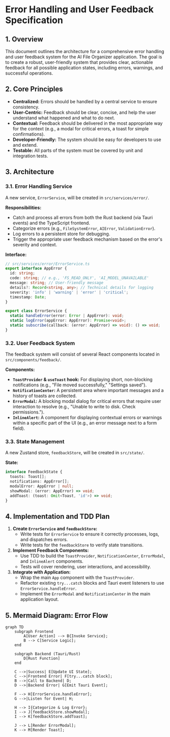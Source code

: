 # Error Handling and User Feedback Specification

## 1. Overview

This document outlines the architecture for a comprehensive error handling and user feedback system for the AI File Organizer application. The goal is to create a robust, user-friendly system that provides clear, actionable feedback for all possible application states, including errors, warnings, and successful operations.

## 2. Core Principles

- **Centralized:** Errors should be handled by a central service to ensure consistency.
- **User-Centric:** Feedback should be clear, concise, and help the user understand what happened and what to do next.
- **Contextual:** Feedback should be delivered in the most appropriate way for the context (e.g., a modal for critical errors, a toast for simple confirmations).
- **Developer-Friendly:** The system should be easy for developers to use and extend.
- **Testable:** All parts of the system must be covered by unit and integration tests.

## 3. Architecture

### 3.1. Error Handling Service

A new service, `ErrorService`, will be created in `src/services/error/`.

**Responsibilities:**
- Catch and process all errors from both the Rust backend (via Tauri events) and the TypeScript frontend.
- Categorize errors (e.g., `FileSystemError`, `AIError`, `ValidationError`).
- Log errors to a persistent store for debugging.
- Trigger the appropriate user feedback mechanism based on the error's severity and context.

**Interface:**
```typescript
// src/services/error/ErrorService.ts
export interface AppError {
  id: string;
  code: string; // e.g., 'FS_READ_ONLY', 'AI_MODEL_UNAVAILABLE'
  message: string; // User-friendly message
  details?: Record<string, any>; // Technical details for logging
  severity: 'info' | 'warning' | 'error' | 'critical';
  timestamp: Date;
}

export class ErrorService {
  static handleError(error: Error | AppError): void;
  static logError(appError: AppError): Promise<void>;
  static subscribe(callback: (error: AppError) => void): () => void;
}
```

### 3.2. User Feedback System

The feedback system will consist of several React components located in `src/components/feedback/`.

**Components:**
- **`ToastProvider` & `useToast` hook:** For displaying short, non-blocking notifications (e.g., "File moved successfully," "Settings saved").
- **`NotificationCenter`:** A persistent area where important messages and a history of toasts are collected.
- **`ErrorModal`:** A blocking modal dialog for critical errors that require user interaction to resolve (e.g., "Unable to write to disk. Check permissions.").
- **`InlineAlert`:** A component for displaying contextual errors or warnings within a specific part of the UI (e.g., an error message next to a form field).

### 3.3. State Management

A new Zustand store, `feedbackStore`, will be created in `src/state/`.

**State:**
```typescript
interface FeedbackState {
  toasts: Toast[];
  notifications: AppError[];
  modalError: AppError | null;
  showModal: (error: AppError) => void;
  addToast: (toast: Omit<Toast, 'id'>) => void;
}
```

## 4. Implementation and TDD Plan

1.  **Create `ErrorService` and `feedbackStore`:**
    - Write tests for `ErrorService` to ensure it correctly processes, logs, and dispatches errors.
    - Write tests for the `feedbackStore` to verify state transitions.
2.  **Implement Feedback Components:**
    - Use TDD to build the `ToastProvider`, `NotificationCenter`, `ErrorModal`, and `InlineAlert` components.
    - Tests will cover rendering, user interactions, and accessibility.
3.  **Integrate with Application:**
    - Wrap the main `App` component with the `ToastProvider`.
    - Refactor existing `try...catch` blocks and Tauri event listeners to use `ErrorService.handleError`.
    - Implement the `ErrorModal` and `NotificationCenter` in the main application layout.

## 5. Mermaid Diagram: Error Flow

```mermaid
graph TD
    subgraph Frontend
        A[User Action] --> B{Invoke Service};
        B --> C[Service Logic];
    end

    subgraph Backend (Tauri/Rust)
        D[Rust Function]
    end

    C -->|Success| E[Update UI State];
    C -->|Frontend Error| F[try...catch block];
    B -->|Call to Backend| D;
    D -->|Backend Error| G[Emit Tauri Event];

    F --> H[ErrorService.handleError];
    G -->|Listen for Event| H;

    H --> I{Categorize & Log Error};
    I --> J[feedbackStore.showModal];
    I --> K[feedbackStore.addToast];

    J --> L[Render ErrorModal];
    K --> M[Render Toast];